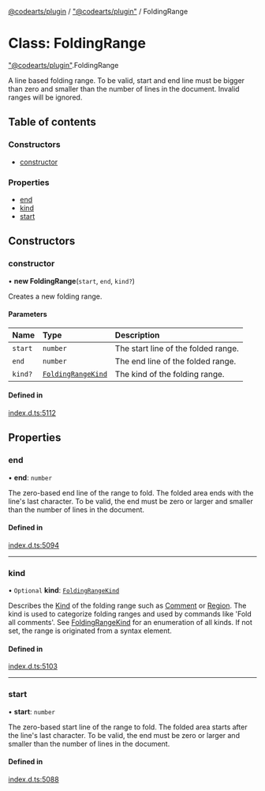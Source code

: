 [@codearts/plugin](../README.md) / ["@codearts/plugin"](../modules/_codearts_plugin_.md) / FoldingRange

# Class: FoldingRange

["@codearts/plugin"](../modules/_codearts_plugin_.md).FoldingRange

A line based folding range. To be valid, start and end line must be bigger than zero and smaller than the number of lines in the document.
Invalid ranges will be ignored.

## Table of contents

### Constructors

- [constructor](codearts_plugin_.FoldingRange.md#constructor)

### Properties

- [end](codearts_plugin_.FoldingRange.md#end)
- [kind](codearts_plugin_.FoldingRange.md#kind)
- [start](codearts_plugin_.FoldingRange.md#start)

## Constructors

### constructor

• **new FoldingRange**(`start`, `end`, `kind?`)

Creates a new folding range.

#### Parameters

| Name | Type | Description |
| :------ | :------ | :------ |
| `start` | `number` | The start line of the folded range. |
| `end` | `number` | The end line of the folded range. |
| `kind?` | [`FoldingRangeKind`](../enums/codearts_plugin_.FoldingRangeKind.md) | The kind of the folding range. |

#### Defined in

[index.d.ts:5112](https://github.com/shuyaqian/cloudide-plugin-api/blob/3fbdd11/index.d.ts#L5112)

## Properties

### end

• **end**: `number`

The zero-based end line of the range to fold. The folded area ends with the line's last character.
To be valid, the end must be zero or larger and smaller than the number of lines in the document.

#### Defined in

[index.d.ts:5094](https://github.com/shuyaqian/cloudide-plugin-api/blob/3fbdd11/index.d.ts#L5094)

___

### kind

• `Optional` **kind**: [`FoldingRangeKind`](../enums/codearts_plugin_.FoldingRangeKind.md)

Describes the [Kind](../enums/codearts_plugin_.FoldingRangeKind.md) of the folding range such as [Comment](../enums/codearts_plugin_.FoldingRangeKind.md#comment) or
[Region](../enums/codearts_plugin_.FoldingRangeKind.md#region). The kind is used to categorize folding ranges and used by commands
like 'Fold all comments'. See
[FoldingRangeKind](../enums/codearts_plugin_.FoldingRangeKind.md) for an enumeration of all kinds.
If not set, the range is originated from a syntax element.

#### Defined in

[index.d.ts:5103](https://github.com/shuyaqian/cloudide-plugin-api/blob/3fbdd11/index.d.ts#L5103)

___

### start

• **start**: `number`

The zero-based start line of the range to fold. The folded area starts after the line's last character.
To be valid, the end must be zero or larger and smaller than the number of lines in the document.

#### Defined in

[index.d.ts:5088](https://github.com/shuyaqian/cloudide-plugin-api/blob/3fbdd11/index.d.ts#L5088)

